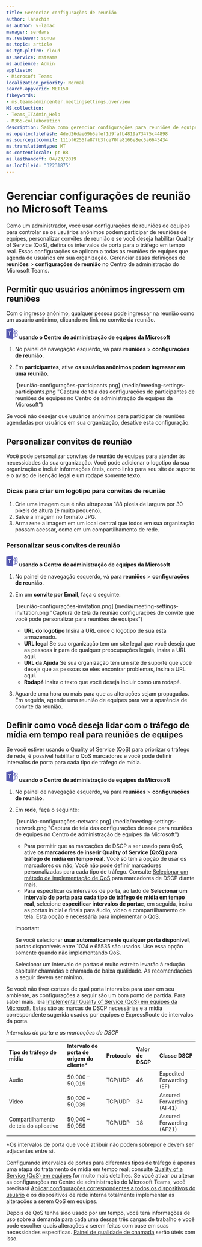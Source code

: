 ```yaml
---
title: Gerenciar configurações de reunião
author: lanachin
ms.author: v-lanac
manager: serdars
ms.reviewer: sonua
ms.topic: article
ms.tgt.pltfrm: cloud
ms.service: msteams
ms.audience: Admin
appliesto:
- Microsoft Teams
localization_priority: Normal
search.appverid: MET150
f1keywords:
- ms.teamsadmincenter.meetingsettings.overview
MS.collection:
- Teams_ITAdmin_Help
- M365-collaboration
description: Saiba como gerenciar configurações para reuniões de equipes que os usuários a agendar em sua organização.
ms.openlocfilehash: 4ded26dae69b5afef1d9fafb4819a73475c44898
ms.sourcegitcommit: 111bf6255fa877b3fce70fa8166e8ec5a6643434
ms.translationtype: MT
ms.contentlocale: pt-BR
ms.lasthandoff: 04/23/2019
ms.locfileid: "32231875"
---
```

# <a name="manage-meeting-settings-in-microsoft-teams"></a>Gerenciar configurações de reunião no Microsoft Teams

Como um administrador, você usar configurações de reuniões de equipes para controlar se os usuários anônimos podem participar de reuniões de equipes, personalizar convites de reunião e se você deseja habilitar Quality of Service (QoS), defina os intervalos de porta para o tráfego em tempo real. Essas configurações se aplicam a todas as reuniões de equipes que agenda de usuários em sua organização. Gerenciar essas definições de **reuniões** > **configurações de reunião** no Centro de administração do Microsoft Teams.

## <a name="allow-anonymous-users-to-join-meetings"></a>Permitir que usuários anônimos ingressem em reuniões

Com o ingresso anônimo, qualquer pessoa pode ingressar na reunião como um usuário anônimo, clicando no link no convite da reunião.

![as equipes de logotipo-30x30.png](media/teams-logo-30x30.png) **usando o Centro de administração de equipes da Microsoft**

1. No painel de navegação esquerdo, vá para **reuniões** > **configurações de reunião**.
2. Em **participantes**, ative **os usuários anônimos podem ingressar em uma reunião**.

    ![reunião-configurações-participants.png] (media/meeting-settings-participants.png "Captura de tela das configurações de participantes de reuniões de equipes no Centro de administração de equipes da Microsoft")

Se você não desejar que usuários anônimos para participar de reuniões agendadas por usuários em sua organização, desative esta configuração.

## <a name="customize-meeting-invitations"></a>Personalizar convites de reunião

Você pode personalizar convites de reunião de equipes para atender às necessidades da sua organização. Você pode adicionar o logotipo da sua organização e incluir informações úteis, como links para seu site de suporte e o aviso de isenção legal e um rodapé somente texto.

### <a name="tips-for-creating-a-logo-for-meeting-invitations"></a>Dicas para criar um logotipo para convites de reunião  

1. Crie uma imagem que é não ultrapassa 188 pixels de largura por 30 pixels de altura (é muito pequeno).
2. Salve a imagem no formato JPG.
3. Armazene a imagem em um local central que todos em sua organização possam acessar, como em um compartilhamento de rede.

### <a name="customize-your-meeting-invitations"></a>Personalizar seus convites de reunião

![as equipes de logotipo-30x30.png](media/teams-logo-30x30.png) **usando o Centro de administração de equipes da Microsoft**

1. No painel de navegação esquerdo, vá para **reuniões** > **configurações de reunião**.
2. Em um **convite por Email**, faça o seguinte:

    ![reunião-configurações-invitation.png] (media/meeting-settings-invitation.png "Captura de tela da reunião configurações de convite que você pode personalizar para reuniões de equipes")

    - **URL do logotipo** Insira a URL onde o logotipo de sua está armazenado.
    - **URL legal** Se sua organização tem um site legal que você deseja que as pessoas ir para de qualquer preocupações legais, insira a URL aqui.
    - **URL da Ajuda** Se sua organização tem um site de suporte que você deseja que as pessoas se eles encontrar problemas, insira a URL aqui.
    - **Rodapé** Insira o texto que você deseja incluir como um rodapé.
3. Aguarde uma hora ou mais para que as alterações sejam propagadas. Em seguida, agende uma reunião de equipes para ver a aparência de convite da reunião.  

## <a name="set-how-you-want-to-handle-real-time-media-traffic-for-teams-meetings"></a>Definir como você deseja lidar com o tráfego de mídia em tempo real para reuniões de equipes

<a name="bknetwork"> </a>

Se você estiver usando o Quality of Service [(QoS)](qos-in-teams.md) para priorizar o tráfego de rede, é possível habilitar o QoS marcadores e você pode definir intervalos de porta para cada tipo de tráfego de mídia.

 ![as equipes de logotipo-30x30.png](media/teams-logo-30x30.png) **usando o Centro de administração de equipes da Microsoft**

1. No painel de navegação esquerdo, vá para **reuniões** > **configurações de reunião**.
2. Em **rede**, faça o seguinte:

    ![reunião-configurações-network.png] (media/meeting-settings-network.png "Captura de tela das configurações de rede para reuniões de equipes no Centro de administração de equipes da Microsoft")

    - Para permitir que as marcações de DSCP a ser usado para QoS, ative **os marcadores de inserir Quality of Service (QoS) para tráfego de mídia em tempo real**. Você só tem a opção de usar os marcadores ou não; Você não pode definir marcadores personalizadas para cada tipo de tráfego. Consulte [Selecionar um método de implementação de QoS](QoS-in-Teams.md#select-a-qos-implementation-method) para marcadores de DSCP diante mais.
    - Para especificar os intervalos de porta, ao lado de **Selecionar um intervalo de porta para cada tipo de tráfego de mídia em tempo real**, selecione **especificar intervalos de porta**e, em seguida, insira as portas inicial e finais para áudio, vídeo e compartilhamento de tela. Esta opção é necessária para implementar o QoS.
    > [!IMPORTANT]
    > Se você selecionar **usar automaticamente qualquer porta disponível**, portas disponíveis entre 1024 e 65535 são usados. Use essa opção somente quando não implementando QoS.
    >
    > Selecionar um intervalo de portas é muito estreito levarão à redução capitular chamadas e chamada de baixa qualidade. As recomendações a seguir devem ser mínimo.

 Se você não tiver certeza de qual porta intervalos para usar em seu ambiente, as configurações a seguir são um bom ponto de partida. Para saber mais, leia [Implementar Quality of Service (QoS) em equipes da Microsoft](QoS-in-Teams.md). Estas são as marcas de DSCP necessárias e a mídia correspondente sugerida usados por equipes e ExpressRoute de intervalos da porta.

_Intervalos de porta e as marcações de DSCP_

Tipo de tráfego de mídia| Intervalo de porta de origem do cliente\* |Protocolo|Valor de DSCP|Classe DSCP|
|:---             |:---                         |:---    |:---      |:---      |
|Áudio            | 50.000 – 50,019               |TCP/UDP |46        |Expedited Forwarding (EF)|
|Vídeo            | 50,020 – 50,039               |TCP/UDP |34        |Assured Forwarding (AF41)|
|Compartilhamento de tela do aplicativo| 50,040 – 50,059      |TCP/UDP |18        |Assured Forwarding (AF21)|
| | | | |

\*Os intervalos de porta que você atribuir não podem sobrepor e devem ser adjacentes entre si.

Configurando intervalos de portas para diferentes tipos de tráfego é apenas uma etapa do tratamento de mídia em tempo real; consulte [Quality of a Service (QoS) em equipes](qos-in-teams.md) for muito mais detalhes. Se você ativar ou alterar as configurações no Centro de administração do Microsoft Teams, você precisará [Aplicar configurações correspondentes a todos os dispositivos do usuário](QoS-in-Teams-clients.md) e os dispositivos de rede interna totalmente implementar as alterações a serem QoS em equipes.

Depois de QoS tenha sido usado por um tempo, você terá informações de uso sobre a demanda para cada uma dessas três cargas de trabalho e você pode escolher quais alterações a serem feitas com base em suas necessidades específicas. [Painel de qualidade de chamada](turning-on-and-using-call-quality-dashboard.md) serão úteis com isso.
